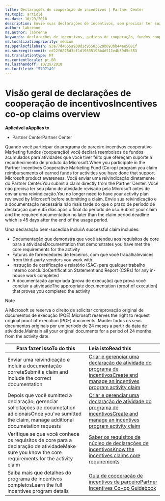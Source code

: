 ```yaml
---
title: Declarações de cooperação de incentivos | Partner Center
ms.topic: article
ms.date: 10/29/2018
description: Envie suas declarações de incentivos, sem precisar ter sua atividade de plano revisadas pela primeira vez.
author: labrenne
ms.author: labrenne
keywords: declarações de incentivos, pedidos de cooperação, fundos cooperativos
ms.localizationpriority: medium
ms.openlocfilehash: 93a77d4655a938d1c95503629b093bb44ae5681f
ms.sourcegitcommit: ed22f6825d3af1d19385198b4d511e4b39d5e353
ms.translationtype: MT
ms.contentlocale: pt-BR
ms.lasthandoff: 10/29/2018
ms.locfileid: "5797149"
---
```

# <a name="incentives-co-op-claims-overview"></a><span data-ttu-id="a60a2-104">Visão geral de declarações de cooperação de incentivos</span><span class="sxs-lookup"><span data-stu-id="a60a2-104">Incentives co-op claims overview</span></span>

**<span data-ttu-id="a60a2-105">Aplicável a</span><span class="sxs-lookup"><span data-stu-id="a60a2-105">Applies to</span></span>**

- <span data-ttu-id="a60a2-106">Partner Center</span><span class="sxs-lookup"><span data-stu-id="a60a2-106">Partner Center</span></span>

<span data-ttu-id="a60a2-107">Quando você participar do programa de parceiro incentivos cooperativo Marketing fundos (cooperação) você declará reembolsos de fundos acumulados para atividades que você tiver feito que ofereçam suporte a reconhecimento de produto da Microsoft.</span><span class="sxs-lookup"><span data-stu-id="a60a2-107">When you participate in the  Partner Incentives Cooperative Marketing Fund (Co-op) program you claim reimbursements of earned funds for activities you have done that support Microsoft product awareness.</span></span> <span data-ttu-id="a60a2-108">Você enviar uma reivindicação diretamente do Partner Center.</span><span class="sxs-lookup"><span data-stu-id="a60a2-108">You submit a claim directly from the Partner Center.</span></span> <span data-ttu-id="a60a2-109">Você não precisa ter seu plano de atividade revisado pela Microsoft antes de enviar uma reivindicação.</span><span class="sxs-lookup"><span data-stu-id="a60a2-109">You no longer need to have your activity plan reviewed by Microsoft before submitting a claim.</span></span> <span data-ttu-id="a60a2-110">Envie sua reivindicação e a documentação necessária não mais tarde do que o prazo de período de declaração que é 45 dias após o final do período de uso.</span><span class="sxs-lookup"><span data-stu-id="a60a2-110">Submit your claim and the required documentation no later than the claim period deadline which is 45 days after the end of the usage period.</span></span> 

<span data-ttu-id="a60a2-111">Uma declaração bem-sucedida inclui:</span><span class="sxs-lookup"><span data-stu-id="a60a2-111">A successful claim includes:</span></span>

- <span data-ttu-id="a60a2-112">Documentação que demonstra que você atendeu aos requisitos de core para a atividade</span><span class="sxs-lookup"><span data-stu-id="a60a2-112">Documentation that demonstrates you have met the core requirements for the activity</span></span>
- <span data-ttu-id="a60a2-113">Faturas de fornecedores de terceiros, com que você trabalha</span><span class="sxs-lookup"><span data-stu-id="a60a2-113">Invoices from third-party vendors you work with</span></span>
- <span data-ttu-id="a60a2-114">Instrução de certificação e relatório (SAC) para qualquer trabalho interno concluído</span><span class="sxs-lookup"><span data-stu-id="a60a2-114">Certification Statement and Report (CSRs) for any in-house work completed</span></span>
- <span data-ttu-id="a60a2-115">A documentação apropriada (prova de execução) que prova você concluir a atividade</span><span class="sxs-lookup"><span data-stu-id="a60a2-115">The appropriate documentation (proof of execution) that proves you completed the activity</span></span> 

>[!NOTE]
><span data-ttu-id="a60a2-116">A Microsoft se reserva o direito de solicitar comprovação original de documentos de execução (POE).</span><span class="sxs-lookup"><span data-stu-id="a60a2-116">Microsoft reserves the right to request original proof of execution (POE) documents.</span></span> <span data-ttu-id="a60a2-117">Manter todos os seus documentos originais por um período de 24 meses a partir da data de atividade.</span><span class="sxs-lookup"><span data-stu-id="a60a2-117">Maintain all your original documents for a period of 24 months from the activity date.</span></span> 

|**<span data-ttu-id="a60a2-118">Para fazer isso</span><span class="sxs-lookup"><span data-stu-id="a60a2-118">To do this</span></span>**   |**<span data-ttu-id="a60a2-119">Leia isto</span><span class="sxs-lookup"><span data-stu-id="a60a2-119">Read this</span></span>**   |
|-----------------|:--------------------------------------|
|<span data-ttu-id="a60a2-120">Enviar uma reivindicação e incluir a documentação correta</span><span class="sxs-lookup"><span data-stu-id="a60a2-120">Submit a claim and include the correct documentation</span></span>|[<span data-ttu-id="a60a2-121">Criar e gerenciar uma declaração de atividade do programa de incentivos</span><span class="sxs-lookup"><span data-stu-id="a60a2-121">Create and manage an incentives program activity claim</span></span>](create-incentives-claims.md)|
|<span data-ttu-id="a60a2-122">Depois que você sumitted a declaração, gerenciar solicitações de documetation adicionais</span><span class="sxs-lookup"><span data-stu-id="a60a2-122">Once you've sumitted the claim, manage additional documetation requests</span></span>|[<span data-ttu-id="a60a2-123">Criar e gerenciar uma declaração de atividade do programa de incentivos</span><span class="sxs-lookup"><span data-stu-id="a60a2-123">Create and manage an incentives program activity claim</span></span>](create-incentives-claims.md)  |
|<span data-ttu-id="a60a2-124">Verifique se que você conhece os requisitos de core para a declaração de atividade</span><span class="sxs-lookup"><span data-stu-id="a60a2-124">Make sure you know the core requirements for the activity claim</span></span>|[<span data-ttu-id="a60a2-125">Saber os requisitos de núcleo de declarações de incentivos</span><span class="sxs-lookup"><span data-stu-id="a60a2-125">Know the incentives claims core requirements</span></span>](core-requirements.md)   |
|<span data-ttu-id="a60a2-126">Saiba mais que detalhes do programa de incentivos completos</span><span class="sxs-lookup"><span data-stu-id="a60a2-126">Learn the full incentives program details</span></span>|[<span data-ttu-id="a60a2-127">Guia de cooperação de incentivos de parceiro</span><span class="sxs-lookup"><span data-stu-id="a60a2-127">Partner Incentives Co-op Guidebook</span></span>](https://assets.microsoft.com/coop-guidebook.pdf)
                                                                                 
                                   